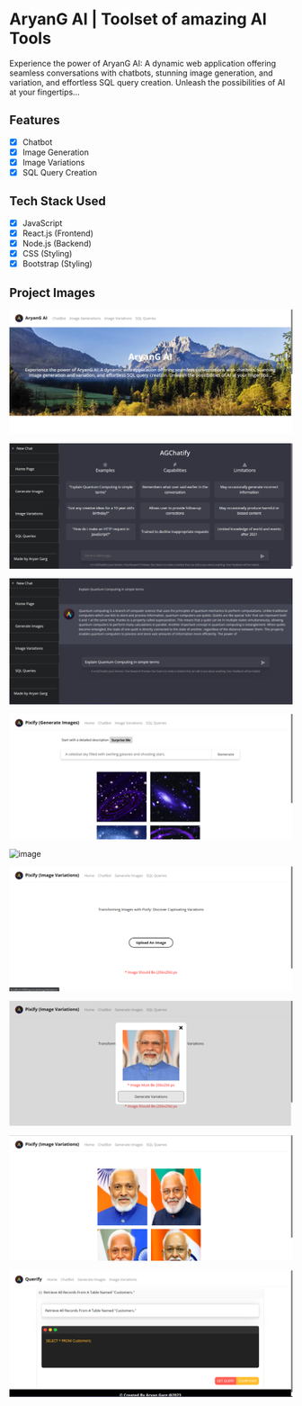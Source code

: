 # AryanG AI | Toolset of amazing AI Tools

Experience the power of AryanG AI: A dynamic web application offering seamless conversations with chatbots, stunning image generation, and variation, and effortless SQL query creation. Unleash the possibilities of AI at your fingertips...

## Features

- [x] Chatbot
- [x] Image Generation
- [x] Image Variations
- [x] SQL Query Creation

## Tech Stack Used

- [x] JavaScript
- [x] React.js (Frontend)
- [x] Node.js (Backend)
- [x] CSS (Styling)
- [x] Bootstrap (Styling)

## Project Images

![image](https://raw.githubusercontent.com/code08-ind/pic_github/master/ss1.png)

![image](https://raw.githubusercontent.com/code08-ind/pic_github/master/ss2.png)

![image](https://raw.githubusercontent.com/code08-ind/pic_github/master/ss3.png)

![image](https://raw.githubusercontent.com/code08-ind/pic_github/master/ss4.png)

![image](https://raw.githubusercontent.com/code08-ind/pic_github/master/ss5.png)

![image](https://raw.githubusercontent.com/code08-ind/pic_github/master/ss6.png)

![image](https://raw.githubusercontent.com/code08-ind/pic_github/master/ss7.png)

![image](https://raw.githubusercontent.com/code08-ind/pic_github/master/ss8.png)

![image](https://raw.githubusercontent.com/code08-ind/pic_github/master/ss9.png)
